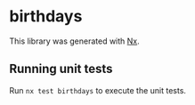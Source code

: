 # birthdays

This library was generated with [Nx](https://nx.dev).

## Running unit tests

Run `nx test birthdays` to execute the unit tests.
